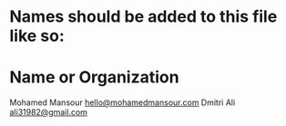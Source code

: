 # Names should be added to this file like so:
# Name or Organization <email address>

Mohamed Mansour <hello@mohamedmansour.com>
Dmitri Ali <ali31982@gmail.com>
